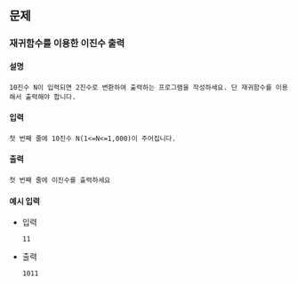 ## 문제

###  재귀함수를 이용한 이진수 출력

#### 설명
```
10진수 N이 입력되면 2진수로 변환하여 출력하는 프로그램을 작성하세요. 단 재귀함수를 이용해서 출력해야 합니다.
```

#### 입력
```
첫 번째 줄에 10진수 N(1<=N<=1,000)이 주어집니다.
```

#### 출력
```
첫 번째 줄에 이진수를 출력하세요
```

#### 예시 입력
- 입력
    ```
    11
    ```
- 출력
    ```
  1011    
  ```
